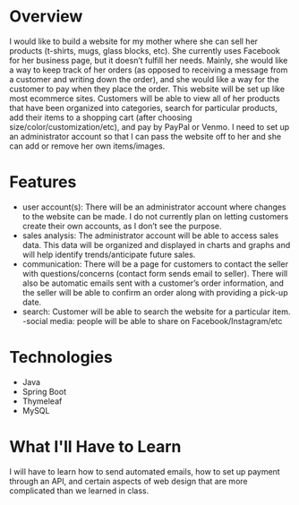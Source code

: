 # Overview
I would like to build a website for my mother where she can sell her products (t-shirts, mugs, glass blocks, etc). She currently uses Facebook for her business page, but it doesn’t fulfill her needs. Mainly, she would like a way to keep track of her orders (as opposed to receiving a message from a customer and writing down the order), and she would like a way for the customer to pay when they place the order. This website will be set up like most ecommerce sites. Customers will be able to view all of her products that have been organized into categories, search for particular products, add their items to a shopping cart (after choosing size/color/customization/etc), and pay by PayPal or Venmo. I need to set up an administrator account so that I can pass the website off to her and she can add or remove her own items/images.

# Features
* user account(s): There will be an administrator account where changes to the website can be made. I do not currently plan on letting customers create their own accounts, as I don’t see the purpose. 
* sales analysis: The administrator account will be able to access sales data. This data will be organized and displayed in charts and graphs and will help identify trends/anticipate future sales. 
* communication: There will be a page for customers to contact the seller with questions/concerns (contact form sends email to seller). There will also be automatic emails sent with a customer’s order information, and the seller will be able to confirm an order along with providing a pick-up date. 
* search: Customer will be able to search the website for a particular item. -social media: people will be able to share on Facebook/Instagram/etc

# Technologies
* Java 
* Spring Boot 
* Thymeleaf 
* MySQL

# What I'll Have to Learn
I will have to learn how to send automated emails, how to set up payment through an API, and certain aspects of web design that are more complicated than we learned in class.
